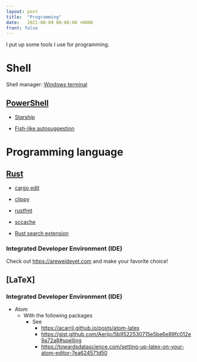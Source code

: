 ```yaml
---
layout: post
title:  "Programming"
date:   2021-08-09 00:00:00 +0000
front: false
---
```

I put up some tools I use for programming.

# Shell

Shell manager: [Windows terminal](https://github.com/microsoft/terminal)

## [PowerShell](https://github.com/PowerShell/PowerShell)

- [Starship](https://starship.rs/)

- [Fish-like autosuggestion](https://dev.to/animo/fish-like-autosuggestion-in-powershell-21ec)

# Programming language

## [Rust](https://www.rust-lang.org/)

- [cargo edit](https://github.com/killercup/cargo-edit)

- [clippy](https://github.com/rust-lang/rust-clippy)

- [rustfmt](https://github.com/rust-lang/rustfmt)

- [sccache](https://github.com/mozilla/sccache)

- [Rust search extension](https://rust.extension.sh/)

### Integrated Developer Environment (IDE)

Check out https://areweideyet.com and make your favorite choice!

## [LaTeX]

### Integrated Developer Environment (IDE)

- Atom
	- With the following packages
		- See
			- https://acarril.github.io/posts/atom-latex
			- https://gist.github.com/Aerijo/5b9522530715e5be6e89fc012e9a72a8#spelling
			- https://towardsdatascience.com/setting-up-latex-on-your-atom-editor-7ea624571d50

